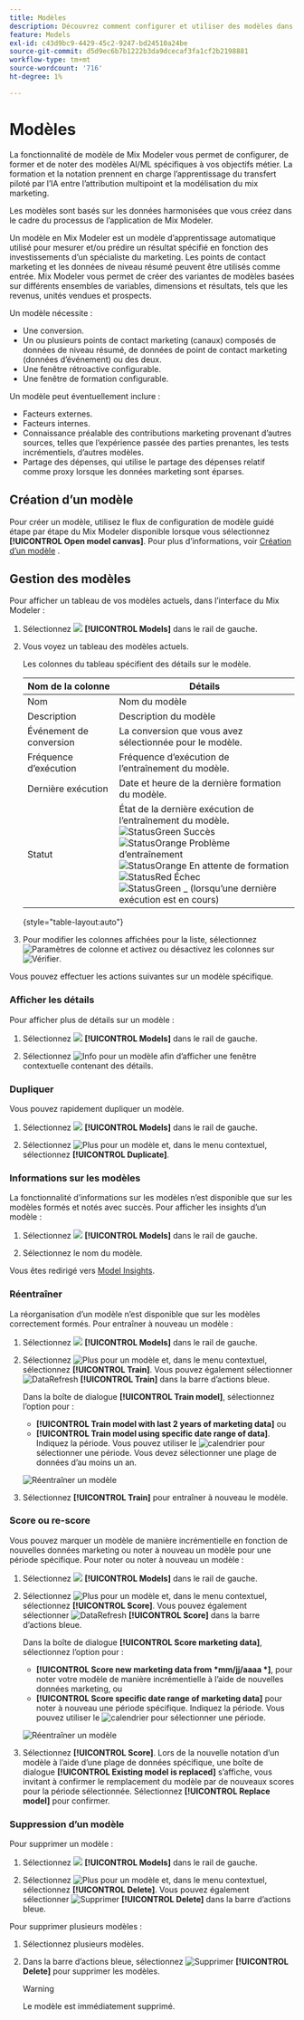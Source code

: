 ```yaml
---
title: Modèles
description: Découvrez comment configurer et utiliser des modèles dans Mix Modeler.
feature: Models
exl-id: c43d9bc9-4429-45c2-9247-bd24510a24be
source-git-commit: d5d9ec6b7b1222b3da9dcecaf3fa1cf2b2198881
workflow-type: tm+mt
source-wordcount: '716'
ht-degree: 1%

---
```


# Modèles

La fonctionnalité de modèle de Mix Modeler vous permet de configurer, de former et de noter des modèles AI/ML spécifiques à vos objectifs métier. La formation et la notation prennent en charge l’apprentissage du transfert piloté par l’IA entre l’attribution multipoint et la modélisation du mix marketing.

Les modèles sont basés sur les données harmonisées que vous créez dans le cadre du processus de l’application de Mix Modeler.

Un modèle en Mix Modeler est un modèle d’apprentissage automatique utilisé pour mesurer et/ou prédire un résultat spécifié en fonction des investissements d’un spécialiste du marketing. Les points de contact marketing et les données de niveau résumé peuvent être utilisés comme entrée. Mix Modeler vous permet de créer des variantes de modèles basées sur différents ensembles de variables, dimensions et résultats, tels que les revenus, unités vendues et prospects.

Un modèle nécessite :

* Une conversion.
* Un ou plusieurs points de contact marketing (canaux) composés de données de niveau résumé, de données de point de contact marketing (données d’événement) ou des deux.
* Une fenêtre rétroactive configurable.
* Une fenêtre de formation configurable.

Un modèle peut éventuellement inclure :

* Facteurs externes.
* Facteurs internes.
* Connaissance préalable des contributions marketing provenant d’autres sources, telles que l’expérience passée des parties prenantes, les tests incrémentiels, d’autres modèles.
* Partage des dépenses, qui utilise le partage des dépenses relatif comme proxy lorsque les données marketing sont éparses.


## Création d’un modèle

Pour créer un modèle, utilisez le flux de configuration de modèle guidé étape par étape du Mix Modeler disponible lorsque vous sélectionnez **[!UICONTROL Open model canvas]**. Pour plus d’informations, voir [Création d’un modèle](create.md) .

## Gestion des modèles

Pour afficher un tableau de vos modèles actuels, dans l’interface du Mix Modeler :

1. Sélectionnez ![](/help/assets//icons/FileData.svg) **[!UICONTROL Models]** dans le rail de gauche.

1. Vous voyez un tableau des modèles actuels.

   Les colonnes du tableau spécifient des détails sur le modèle.

   | Nom de la colonne | Détails |
   |---|---|
   | Nom | Nom du modèle |
   | Description | Description du modèle |
   | Événement de conversion | La conversion que vous avez sélectionnée pour le modèle. |
   | Fréquence d’exécution | Fréquence d’exécution de l’entraînement du modèle. |
   | Dernière exécution | Date et heure de la dernière formation du modèle. |
   | Statut | État de la dernière exécution de l’entraînement du modèle. <br/>![StatusGreen](/help/assets/icons/StatusGreen.svg) Succès<br/>![StatusOrange](/help/assets/icons/StatusOrange.svg) Problème d’entraînement<br/> ![StatusOrange](/help/assets/icons/StatusOrange.svg) En attente de formation <br/>![StatusRed](/help/assets/icons/StatusRed.svg) Échec <br/>![StatusGreen](/help/assets/icons/StatusGray.svg) _ (lorsqu’une dernière exécution est en cours) |

   {style="table-layout:auto"}

1. Pour modifier les colonnes affichées pour la liste, sélectionnez ![Paramètres de colonne](/help/assets//icons/ColumnSetting.svg) et activez ou désactivez les colonnes sur ![Vérifier](/help/assets//icons/Checkmark.svg).

Vous pouvez effectuer les actions suivantes sur un modèle spécifique.

### Afficher les détails

Pour afficher plus de détails sur un modèle :

1. Sélectionnez ![](/help/assets//icons/FileData.svg) **[!UICONTROL Models]** dans le rail de gauche.

1. Sélectionnez ![Info](/help/assets//icons/Info.svg) pour un modèle afin d’afficher une fenêtre contextuelle contenant des détails.



### Dupliquer

Vous pouvez rapidement dupliquer un modèle.

1. Sélectionnez ![](/help/assets//icons/FileData.svg) **[!UICONTROL Models]** dans le rail de gauche.

1. Sélectionnez ![Plus](/help/assets/icons/More.svg) pour un modèle et, dans le menu contextuel, sélectionnez **[!UICONTROL Duplicate]**.


### Informations sur les modèles

La fonctionnalité d’informations sur les modèles n’est disponible que sur les modèles formés et notés avec succès. Pour afficher les insights d’un modèle :

1. Sélectionnez ![](/help/assets//icons/FileData.svg) **[!UICONTROL Models]** dans le rail de gauche.

1. Sélectionnez le nom du modèle.

Vous êtes redirigé vers [Model Insights](insights.md).


### Réentraîner

La réorganisation d’un modèle n’est disponible que sur les modèles correctement formés. Pour entraîner à nouveau un modèle :

1. Sélectionnez ![](/help/assets//icons/FileData.svg) **[!UICONTROL Models]** dans le rail de gauche.

1. Sélectionnez ![Plus](/help/assets/icons/More.svg) pour un modèle et, dans le menu contextuel, sélectionnez **[!UICONTROL Train]**. Vous pouvez également sélectionner ![DataRefresh](/help/assets/icons/DataRefresh.svg) **[!UICONTROL Train]** dans la barre d’actions bleue.

   Dans la boîte de dialogue **[!UICONTROL Train model]**, sélectionnez l’option pour :

   * **[!UICONTROL Train model with last 2 years of marketing data]** ou
   * **[!UICONTROL Train model using specific date range of data]**.
Indiquez la période. Vous pouvez utiliser le ![calendrier](/help/assets/icons/Calendar.svg) pour sélectionner une période. Vous devez sélectionner une plage de données d’au moins un an.

   ![Réentraîner un modèle](../assets/re-train-model.png)

1. Sélectionnez **[!UICONTROL Train]** pour entraîner à nouveau le modèle.


### Score ou re-score


Vous pouvez marquer un modèle de manière incrémentielle en fonction de nouvelles données marketing ou noter à nouveau un modèle pour une période spécifique. Pour noter ou noter à nouveau un modèle :

1. Sélectionnez ![](/help/assets//icons/FileData.svg) **[!UICONTROL Models]** dans le rail de gauche.

1. Sélectionnez ![Plus](/help/assets/icons/More.svg) pour un modèle et, dans le menu contextuel, sélectionnez **[!UICONTROL Score]**. Vous pouvez également sélectionner ![DataRefresh](/help/assets/icons/DataRefresh.svg) **[!UICONTROL Score]** dans la barre d’actions bleue.

   Dans la boîte de dialogue **[!UICONTROL Score marketing data]**, sélectionnez l’option pour :

   * **[!UICONTROL Score new marketing data from *mm/jj/aaaa *]**, pour noter votre modèle de manière incrémentielle à l’aide de nouvelles données marketing, ou
   * **[!UICONTROL Score specific date range of marketing data]** pour noter à nouveau une période spécifique.
Indiquez la période. Vous pouvez utiliser le ![calendrier](/help/assets/icons/Calendar.svg) pour sélectionner une période.

   ![Réentraîner un modèle](../assets/re-score-model.png)

1. Sélectionnez **[!UICONTROL Score]**. Lors de la nouvelle notation d’un modèle à l’aide d’une plage de données spécifique, une boîte de dialogue **[!UICONTROL Existing model is replaced]** s’affiche, vous invitant à confirmer le remplacement du modèle par de nouveaux scores pour la période sélectionnée. Sélectionnez **[!UICONTROL Replace model]** pour confirmer.


### Suppression d’un modèle

Pour supprimer un modèle :

1. Sélectionnez ![](/help/assets//icons/FileData.svg) **[!UICONTROL Models]** dans le rail de gauche.

1. Sélectionnez ![Plus](/help/assets/icons/More.svg) pour un modèle et, dans le menu contextuel, sélectionnez **[!UICONTROL Delete]**. Vous pouvez également sélectionner ![Supprimer](/help/assets/icons/Delete.svg) **[!UICONTROL Delete]** dans la barre d’actions bleue.

Pour supprimer plusieurs modèles :

1. Sélectionnez plusieurs modèles.

1. Dans la barre d’actions bleue, sélectionnez ![Supprimer](/help/assets/icons/Delete.svg) **[!UICONTROL Delete]** pour supprimer les modèles.

   >[!WARNING]
   >
   >Le modèle est immédiatement supprimé.


